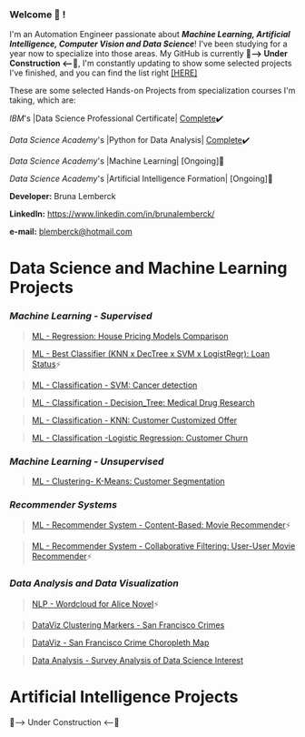 ### Welcome 👋 !
I'm an Automation Engineer passionate about **_Machine Learning, Artificial Intelligence, Computer Vision and Data Science_**!
I've been studying for a year now to specialize into those areas. My GitHub is currently    **🔭--> Under Construction <--🔭**,
I'm constantly updating to show some selected projects I've finished, and you can find the list right [[HERE]](https://github.com/lemberck/lemberck/blob/main/README.md#data-science-and-machine-learning-projects)

These are some selected Hands-on Projects from specialization courses I'm taking, which are: 

   _IBM_'s |Data Science Professional Certificate|  [Complete](https://www.youracclaim.com/users/bruna-lemberck):heavy_check_mark:    
   
   _Data Science Academy_'s |Python for Data Analysis| [Complete](https://www.linkedin.com/feed/update/urn:li:activity:6736732341579972608/):heavy_check_mark:
   
   _Data Science Academy_'s |Machine Learning| [Ongoing]:memo:
   
   _Data Science Academy_'s |Artificial Intelligence Formation| [Ongoing]:memo:
      
**Developer:** Bruna Lemberck

**LinkedIn:** https://www.linkedin.com/in/brunalemberck/

**e-mail:** blemberck@hotmail.com

# Data Science and Machine Learning Projects
   ### _Machine Learning - Supervised_ 
   > [ML - Regression: House Pricing Models Comparison](https://github.com/lemberck/ML-Regression-House_Pricing_Models#machine-learning---regression-house-pricing-models-comparison)
   
   > [ML - Best Classifier (KNN x DecTree x SVM x LogistRegr): Loan Status](https://github.com/lemberck/ML-Best-Classifier-Comparison-Loan_Status-)⚡
   
   > [ML - Classification - SVM: Cancer detection](https://github.com/lemberck/ML-Classif-SVM-Cancer_detection)
   
   > [ML - Classification - Decision_Tree: Medical Drug Research](https://github.com/lemberck/ML-Classif-Decision_Tree-Medical_Drug_Research)
   
   > [ML - Classification - KNN: Customer Customized Offer](https://github.com/lemberck/ML-Classif-KNN-Customer_Segmentation)
    
   > [ML - Classification -Logistic Regression: Customer Churn](https://github.com/lemberck/ML-Classif-LogistRegr-Customer_Churn)
   
   ### _Machine Learning - Unsupervised_
   > [ML - Clustering- K-Means: Customer Segmentation](https://github.com/lemberck/ML-Clustering-K_Means-Customer_Segmentation)
   
   
   ### _Recommender Systems_
   > [ML - Recommender System - Content-Based: Movie Recommender](https://github.com/lemberck/ML-Recom_Syst-Content-Based-Movie_Recommender)⚡
   
   > [ML - Recommender System - Collaborative Filtering: User-User Movie Recommender](https://github.com/lemberck/ML-RecomSyst-Collaborative_Filter-Movie_Recommender_User-User-)⚡
    
   ### _Data Analysis and Data Visualization_ 
   > [NLP - Wordcloud for Alice Novel](https://github.com/lemberck/NLP-wordcloud)⚡
   
   > [DataViz Clustering Markers - San Francisco Crimes](https://github.com/lemberck/DataViz-Markers_Clusters-San_Francisco_Crimes)
   
   > [DataViz - San Francisco Crime Choropleth Map](https://github.com/lemberck/DataViz-San_Francisco_Crime_Choropleth_Map)
   
   > [Data Analysis - Survey Analysis of Data Science Interest](https://github.com/lemberck/Data-Analysis-Survey_Analysis_Data_Science_interest)
   
   
# Artificial Intelligence Projects
 🔭--> Under Construction <--🔭
<!--
**lemberck/lemberck** is a ✨ _special_ ✨ repository because its `README.md` (this file) appears on your GitHub profile.

Here are some ideas to get you started:

- 🔭 I’m currently working on ...
- 🌱 I’m currently learning ...
- 👯 I’m looking to collaborate on ...
- 🤔 I’m looking for help with ...
- 💬 Ask me about ...
- 📫 How to reach me: ...
- 😄 Pronouns: ...
- ⚡ Fun fact: ...
-->
